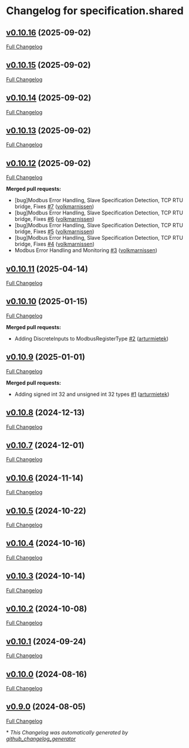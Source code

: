 # Changelog for specification.shared

## [v0.10.16](https://github.com/modbus2mqtt/specification.shared/tree/v0.10.16) (2025-09-02)

[Full Changelog](https://github.com/modbus2mqtt/specification.shared/compare/v0.10.15...v0.10.16)

## [v0.10.15](https://github.com/modbus2mqtt/specification.shared/tree/v0.10.15) (2025-09-02)

[Full Changelog](https://github.com/modbus2mqtt/specification.shared/compare/v0.10.14...v0.10.15)

## [v0.10.14](https://github.com/modbus2mqtt/specification.shared/tree/v0.10.14) (2025-09-02)

[Full Changelog](https://github.com/modbus2mqtt/specification.shared/compare/v0.10.13...v0.10.14)

## [v0.10.13](https://github.com/modbus2mqtt/specification.shared/tree/v0.10.13) (2025-09-02)

[Full Changelog](https://github.com/modbus2mqtt/specification.shared/compare/v0.10.12...v0.10.13)

## [v0.10.12](https://github.com/modbus2mqtt/specification.shared/tree/v0.10.12) (2025-09-02)

[Full Changelog](https://github.com/modbus2mqtt/specification.shared/compare/v0.10.11...v0.10.12)

**Merged pull requests:**

- \[bug\]Modbus Error Handling, Slave Specification Detection, TCP RTU bridge, Fixes [\#7](https://github.com/modbus2mqtt/specification.shared/pull/7) ([volkmarnissen](https://github.com/volkmarnissen))
- \[bug\]Modbus Error Handling, Slave Specification Detection, TCP RTU bridge, Fixes [\#6](https://github.com/modbus2mqtt/specification.shared/pull/6) ([volkmarnissen](https://github.com/volkmarnissen))
- \[bug\]Modbus Error Handling, Slave Specification Detection, TCP RTU bridge, Fixes [\#5](https://github.com/modbus2mqtt/specification.shared/pull/5) ([volkmarnissen](https://github.com/volkmarnissen))
- \[bug\]Modbus Error Handling, Slave Specification Detection, TCP RTU bridge, Fixes [\#4](https://github.com/modbus2mqtt/specification.shared/pull/4) ([volkmarnissen](https://github.com/volkmarnissen))
- Modbus Error Handling and Monitoring [\#3](https://github.com/modbus2mqtt/specification.shared/pull/3) ([volkmarnissen](https://github.com/volkmarnissen))

## [v0.10.11](https://github.com/modbus2mqtt/specification.shared/tree/v0.10.11) (2025-04-14)

[Full Changelog](https://github.com/modbus2mqtt/specification.shared/compare/v0.10.10...v0.10.11)

## [v0.10.10](https://github.com/modbus2mqtt/specification.shared/tree/v0.10.10) (2025-01-15)

[Full Changelog](https://github.com/modbus2mqtt/specification.shared/compare/v0.10.9...v0.10.10)

**Merged pull requests:**

- Adding DiscreteInputs to ModbusRegisterType [\#2](https://github.com/modbus2mqtt/specification.shared/pull/2) ([arturmietek](https://github.com/arturmietek))

## [v0.10.9](https://github.com/modbus2mqtt/specification.shared/tree/v0.10.9) (2025-01-01)

[Full Changelog](https://github.com/modbus2mqtt/specification.shared/compare/v0.10.8...v0.10.9)

**Merged pull requests:**

- Adding signed int 32 and unsigned int 32 types [\#1](https://github.com/modbus2mqtt/specification.shared/pull/1) ([arturmietek](https://github.com/arturmietek))

## [v0.10.8](https://github.com/modbus2mqtt/specification.shared/tree/v0.10.8) (2024-12-13)

[Full Changelog](https://github.com/modbus2mqtt/specification.shared/compare/v0.10.7...v0.10.8)

## [v0.10.7](https://github.com/modbus2mqtt/specification.shared/tree/v0.10.7) (2024-12-01)

[Full Changelog](https://github.com/modbus2mqtt/specification.shared/compare/v0.10.6...v0.10.7)

## [v0.10.6](https://github.com/modbus2mqtt/specification.shared/tree/v0.10.6) (2024-11-14)

[Full Changelog](https://github.com/modbus2mqtt/specification.shared/compare/v0.10.5...v0.10.6)

## [v0.10.5](https://github.com/modbus2mqtt/specification.shared/tree/v0.10.5) (2024-10-22)

[Full Changelog](https://github.com/modbus2mqtt/specification.shared/compare/v0.10.4...v0.10.5)

## [v0.10.4](https://github.com/modbus2mqtt/specification.shared/tree/v0.10.4) (2024-10-16)

[Full Changelog](https://github.com/modbus2mqtt/specification.shared/compare/v0.10.3...v0.10.4)

## [v0.10.3](https://github.com/modbus2mqtt/specification.shared/tree/v0.10.3) (2024-10-14)

[Full Changelog](https://github.com/modbus2mqtt/specification.shared/compare/v0.10.2...v0.10.3)

## [v0.10.2](https://github.com/modbus2mqtt/specification.shared/tree/v0.10.2) (2024-10-08)

[Full Changelog](https://github.com/modbus2mqtt/specification.shared/compare/v0.10.1...v0.10.2)

## [v0.10.1](https://github.com/modbus2mqtt/specification.shared/tree/v0.10.1) (2024-09-24)

[Full Changelog](https://github.com/modbus2mqtt/specification.shared/compare/v0.10.0...v0.10.1)

## [v0.10.0](https://github.com/modbus2mqtt/specification.shared/tree/v0.10.0) (2024-08-16)

[Full Changelog](https://github.com/modbus2mqtt/specification.shared/compare/v0.9.0...v0.10.0)

## [v0.9.0](https://github.com/modbus2mqtt/specification.shared/tree/v0.9.0) (2024-08-05)

[Full Changelog](https://github.com/modbus2mqtt/specification.shared/compare/fff40d504257de7e83c407e8cfb0afa65c1ebb53...v0.9.0)



\* *This Changelog was automatically generated by [github_changelog_generator](https://github.com/github-changelog-generator/github-changelog-generator)*
